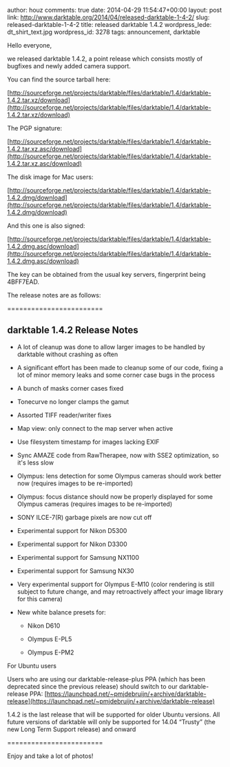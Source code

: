 author: houz
comments: true
date: 2014-04-29 11:54:47+00:00
layout: post
link: http://www.darktable.org/2014/04/released-darktable-1-4-2/
slug: released-darktable-1-4-2
title: released darktable 1.4.2
wordpress_lede: dt_shirt_text.jpg
wordpress_id: 3278
tags: announcement, darktable

Hello everyone,

we released darktable 1.4.2, a point release which consists mostly of bugfixes and newly added camera support.

You can find the source tarball here:

[http://sourceforge.net/projects/darktable/files/darktable/1.4/darktable-1.4.2.tar.xz/download](http://sourceforge.net/projects/darktable/files/darktable/1.4/darktable-1.4.2.tar.xz/download)

The PGP signature:

[http://sourceforge.net/projects/darktable/files/darktable/1.4/darktable-1.4.2.tar.xz.asc/download](http://sourceforge.net/projects/darktable/files/darktable/1.4/darktable-1.4.2.tar.xz.asc/download)

The disk image for Mac users:

[http://sourceforge.net/projects/darktable/files/darktable/1.4/darktable-1.4.2.dmg/download](http://sourceforge.net/projects/darktable/files/darktable/1.4/darktable-1.4.2.dmg/download)

And this one is also signed:

[http://sourceforge.net/projects/darktable/files/darktable/1.4/darktable-1.4.2.dmg.asc/download](http://sourceforge.net/projects/darktable/files/darktable/1.4/darktable-1.4.2.dmg.asc/download)

The key can be obtained from the usual key servers, fingerprint being 4BFF7EAD.

The release notes are as follows:

========================



## darktable 1.4.2 Release Notes






	
  * A lot of cleanup was done to allow larger images to be handled by darktable
without crashing as often

	
  * A significant effort has been made to cleanup some of our code, fixing a lot of
minor memory leaks and some corner case bugs in the process

	
  * A bunch of masks corner cases fixed

	
  * Tonecurve no longer clamps the gamut

	
  * Assorted TIFF reader/writer fixes

	
  * Map view: only connect to the map server when active

	
  * Use filesystem timestamp for images lacking EXIF

	
  * Sync AMAZE code from RawTherapee, now with SSE2 optimization, so it's less
slow

	
  * Olympus: lens detection for some Olympus cameras should work better now
(requires images to be re-imported)

	
  * Olympus: focus distance should now be properly displayed for some Olympus
cameras (requires images to be re-imported)

	
  * SONY ILCE-7(R) garbage pixels are now cut off

	
  * Experimental support for Nikon D5300

	
  * Experimental support for Nikon D3300

	
  * Experimental support for Samsung NX1100

	
  * Experimental support for Samsung NX30

	
  * Very experimental support for Olympus E-M10 (color rendering is still
subject to future change, and may retroactively affect your image library for
this camera)

	
  * New white balance presets for:

	
    * Nikon D610

	
    * Olympus E-PL5

	
    * Olympus E-PM2





For Ubuntu users

Users who are using our darktable-release-plus PPA (which has been deprecated
since the previous release) should switch to our darktable-release PPA:
[https://launchpad.net/~pmjdebruijn/+archive/darktable-release](https://launchpad.net/~pmjdebruijn/+archive/darktable-release)

1.4.2 is the last release that will be supported for older Ubuntu versions.
All future versions of darktable will only be supported for 14.04 “Trusty”
(the new Long Term Support release) and onward

========================

Enjoy and take a lot of photos!
